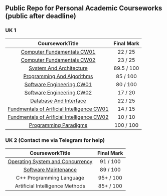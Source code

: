 ## Public Repo for Personal Academic Courseworks (public after deadline)

### UK 1
| CourseworkTitle | Final Mark |
| :------: | :------: |
| [Computer Fundamentals CW01](https://github.com/imaginebreake/Academic-Courseworks-Public/tree/master/cf_cw1) | 22 / 25 |
| [Computer Fundamentals CW02](https://github.com/imaginebreake/Academic-Courseworks-Public/tree/master/cf_cw2) | 23 / 25 |
| [System And Architecture](https://github.com/imaginebreake/Academic-Courseworks-Public/tree/master/sys_arch_cw) | 89.5 / 100 |
| [Programming And Algorithms](https://github.com/imaginebreake/Academic-Courseworks-Public/tree/master/pga_cw4) | 85 / 100 |
| [Software Engineering CW01](https://github.com/imaginebreake/Academic-Courseworks-Public/tree/master/se) | 80 / 100 |
| [Software Engineering CW02](https://github.com/imaginebreake/Academic-Courseworks-Public/tree/master/se) | 17 / 20 |
| [Database And Interface](https://github.com/imaginebreake/Academic-Courseworks-Public/tree/master/dbi_cw2) | 22 / 25 |
| [Fundmentals of Arificial Intelligence CW01](https://github.com/imaginebreake/Academic-Courseworks-Public/tree/master/ai_cw1) | 14 / 15 |
| [Fundmentals of Arificial Intelligence CW02](https://github.com/imaginebreake/Academic-Courseworks-Public/tree/master/ai_cw2) | 10 / 10 |
| [Programming Paradigms](https://github.com/imaginebreake/Academic-Courseworks-Public/tree/master/pgp_fp) | 100 / 100 |

### UK 2 (Contact me via Telegram for help)
| CourseworkTitle | Final Mark |
| :------: | :------: |
| [Operating System and Concurrency](https://github.com/imaginebreake/Academic-Courseworks-Public/tree/master/osc_cw) | 91 / 100 |
| [Software Maintenance](base64://aHR0cHM6Ly9naXRsYWIuY29tL3RpYW55aWdhby9mcm9nZ2Vy) | 89 / 100 |
| C++ Programming Language | 95+ / 100 |
| Artificial Intelligence Methods | 85+ / 100 |
